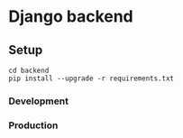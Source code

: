 # Django backend


## Setup
```
cd backend
pip install --upgrade -r requirements.txt
```

### Development

### Production
